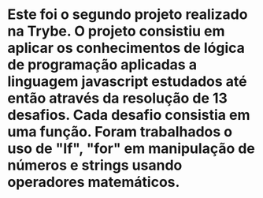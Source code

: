 # Este foi o segundo projeto realizado na Trybe. O projeto consistiu em aplicar os conhecimentos de lógica de programação aplicadas a linguagem javascript estudados até então através da resolução de 13 desafios. Cada desafio consistia em uma função. Foram trabalhados o uso de "If", "for" em manipulação de números e strings usando operadores matemáticos. 
<!-- Olá, Tryber!
Esse é apenas um arquivo inicial para o README do seu projeto no qual você pode customizar e reutilizar todas as vezes que for executar o trybe-publisher.

Para deixá-lo com a sua cara, basta alterar o seguinte arquivo da sua máquina: ~/.student-repo-publisher/custom/_NEW_README.md

É essencial que você preencha esse documento por conta própria, ok?
Não deixe de usar nossas dicas de escrita de README de projetos, e deixe sua criatividade brilhar!
:warning: IMPORTANTE: você precisa deixar nítido:
- quais arquivos/pastas foram desenvolvidos por você; 
- quais arquivos/pastas foram desenvolvidos por outra pessoa estudante;
- quais arquivos/pastas foram desenvolvidos pela Trybe.
-->
